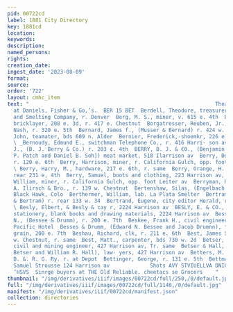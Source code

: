 ```yaml
---
pid: 00722cd
label: 1881 City Directory
key: 1881cd
location: 
keywords: 
description: 
named_persons: 
rights: 
creation_date: 
ingest_date: '2023-08-09'
format: 
source: 
order: '722'
layout: cmhc_item
text: "                                                            Theatrical Goods
  at Daniels, Fisher & Go,’s.  BER 15 BET  Berdell, Theodore, treasurer La Plata Mining
  and Smelting Company, r. Denver  Berg, M. S., miner, v. 615 e. 4th  Berger, Otto,
  bricklayer, 208 e. 3d, r. 417 e. Chestnut  Borgatresser, Reuben, Jr., clk. W. H.
  Nash, r. 320 e. 5th  Bernard, James f., (Musser & Bernard) r. 424 w. Chestnut  Bernard,
  John, teamater, bds 609 n. Alder  Bernier, Frederick,-shoemkr, 226 e. 5th, r. same
  \ _Bernoudy, Edmund E., switchman Telephone Co., r. 416 Harri- son av  Berry, Benjamin
  J., (B. J. Berry & Co.) r. 203 ¢. 4th  BERRY, B. J. & €0., (Benjamin J. Berry, Warren
  P. Patch and Daniel B. Soh]) meat market, 518 Ilarrison av  Berry, Donald, carpenter,
  r. 120 e. 6th  Berry, Harrison, miner, r. California Gulch, opp. foot Leiter av
  \ Berry, Harry, M., hardware, 217 e. 6th, r. same  Berry, Orange, H., miner, r.
  rear 231 e, 4th  Berry, Samuel, boots and clothing, 223 Harrison av, r. same  Berry,
  William, miner, r. California Gulch, opp. foot Leiter av  Berryman, Richard, elk
  A. Ilirsch & Bro., r. 139 w. Chestnut  Bertenshaw, Silas, (Engelbach & Co.,) r.
  Black Hawk, Colo  Berthermer, William, lab. La Plata Smelter  Bertram, George, (Kiesell
  & Bertram) r. rear 133 w. 34  Bertrand, Eugene, city editor Herald, r, 1124 Oak
  \ Besly, Elbert, & Besly & cay r, 2224 Harrison av  BESLY, E. & CO., (Elbert Besty),
  stationery, blank books and drawing materials, 2224 Harrison av  Bessee, Edward
  N., (Bessee & Drumm), r. 200 e. 7th  Beskee, Frank H., civil engineer, r. Grand
  Pacific Hotel  Besses & Drumm, (Edward N. Bessee and Jacob Drumnn), fiour, hay and
  grain, 200 e. 7th  Beshau, Richard, clk, r. 211 e. 6th  Best, James S., saloon 332
  w. Chestnut, r. same  Best, Matt., carpenter, bds 730 w. 2d  Betser, Benjamin F.,
  civil and mining engineer, 427 Harrison av, Tr. same  Betser & Hall, (Benjamin F.
  Betser and William R. Hall), law- yers, 427 Harrison av  Betters, M. H., engineer,
  D. &. R. G. Ry. r. at Depot  Bettinger, George, r. 131 e. 5th  Bettman, Frank, manager
  Samuel Strousse 124 Harrison av             Shots AVY STVIUELLVA DNICTIOM GNV S¥OOd
  ‘HSVS  Sinrge buyers at THE Old Reliable. cheetacs se Grocers    "
thumbnail: "/img/derivatives/iiif/images/00722cd/full/250,/0/default.jpg"
full: "/img/derivatives/iiif/images/00722cd/full/1140,/0/default.jpg"
manifest: "/img/derivatives/iiif/00722cd/manifest.json"
collection: directories
---
```

